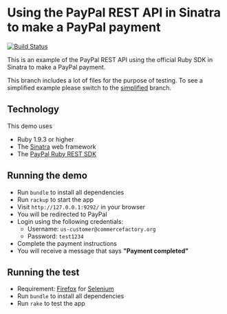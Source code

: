 # Using the PayPal REST API in Sinatra to make a PayPal payment

[![Build Status](https://travis-ci.org/commercefactory/003-paypal-rest-sinatra-paypal-payment.svg?branch=master)](https://travis-ci.org/commercefactory/003-paypal-rest-sinatra-paypal-payment)

This is an example of the PayPal REST API using the official Ruby SDK in Sinatra to make a PayPal payment.

This branch includes a lot of files for the purpose of testing. To see a simplified example please switch to the [simplified](https://github.com/commercefactory/001-paypal-rest-sinatra-paypal-payment/tree/simplified) branch.

## Technology

This demo uses

* Ruby 1.9.3 or higher
* The [Sinatra](http://www.sinatrarb.com/) web framework
* The [PayPal Ruby REST SDK](https://github.com/paypal/rest-api-sdk-ruby)

## Running the demo

* Run `bundle` to install all dependencies
* Run `rackup` to start the app
* Visit `http://127.0.0.1:9292/` in your browser
* You will be redirected to PayPal
* Login using the following credentials:
  * Username: `us-customer@commercefactory.org`
  * Password: `test1234`
* Complete the payment instructions
* You will receive a message that says __"Payment completed"__

## Running the test

* Requirement: [Firefox](http://getfirefox.com) for [Selenium](http://seleniumhq.org)
* Run `bundle` to install all dependencies
* Run `rake` to test the app

